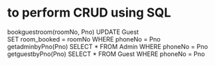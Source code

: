 # to perform CRUD using SQL
bookguestroom(roomNo, Pno)
UPDATE Guest
<br>
SET room_booked = roomNo
WHERE phoneNo = Pno 
<br>
getadminbyPno(Pno)
SELECT * FROM Admin WHERE phoneNo = Pno
<br>
getguestbyPno(Pno)
SELECT * FROM Guest WHERE phoneNo = Pno

